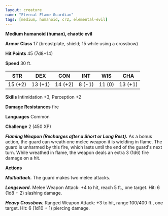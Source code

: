```yaml
---
layout: creature
name: "Eternal Flame Guardian"
tags: [medium, humanoid, cr2, elemental-evil]
---
```


**Medium humanoid (human), chaotic evil**

**Armor Class** 17 (breastplate, shield; 15 while using a crossbow)

**Hit Points** 45 (7d8+14)

**Speed** 30 ft.

|   STR   |   DEX   |   CON   |   INT   |   WIS   |   CHA   |
|:-----:|:-----:|:-----:|:-----:|:-----:|:-----:|
| 15 (+2) | 13 (+1) | 14 (+2) | 8 (-1) | 11 (0) | 13 (+1) |

**Skills** Intimidation +3, Perception +2

**Damage Resistances** fire

**Languages** Common

**Challenge** 2 (450 XP)

***Flaming Weapon (Recharges after a Short or Long Rest).*** As a bonus action, the guard can wreath one melee weapon it is wielding in flame. The guard is unharmed by this fire, which lasts until the end of the guard's next turn. While wreathed in flame, the weapon deals an extra 3 (1d6) fire damage on a hit.

**Actions**

***Multiattack.*** The guard makes two melee attacks.

***Longsword.*** Melee Weapon Attack: +4 to hit, reach 5 ft., one target. Hit: 6 (1d8 + 2) slashing damage.

***Heavy Crossbow.*** Ranged Weapon Attack: +3 to hit, range 100/400 ft., one target. Hit: 6 (1d10 + 1) piercing damage.

